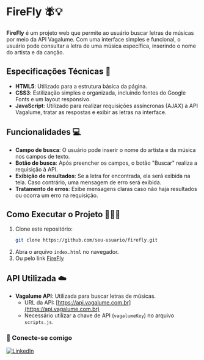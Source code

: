 # FireFly 🪰💡

**FireFly** é um projeto web que permite ao usuário buscar letras de músicas por meio da API Vagalume. Com uma interface simples e funcional, o usuário pode consultar a letra de uma música específica, inserindo o nome do artista e da canção.

## Especificações Técnicas 📑

- **HTML5**: Utilizado para a estrutura básica da página.
- **CSS3**: Estilização simples e organizada, incluindo fontes do Google Fonts e um layout responsivo.
- **JavaScript**: Utilizado para realizar requisições assíncronas (AJAX) à API Vagalume, tratar as respostas e exibir as letras na interface.

## Funcionalidades 💻

- **Campo de busca**: O usuário pode inserir o nome do artista e da música nos campos de texto.
- **Botão de busca**: Após preencher os campos, o botão "Buscar" realiza a requisição à API.
- **Exibição de resultados**: Se a letra for encontrada, ela será exibida na tela. Caso contrário, uma mensagem de erro será exibida.
- **Tratamento de erros**: Exibe mensagens claras caso não haja resultados ou ocorra um erro na requisição.


## Como Executar o Projeto 👩🏽‍💻

1. Clone este repositório:
   ```bash
   git clone https://github.com/seu-usuario/firefly.git
   ```
2. Abra o arquivo `index.html` no navegador.
3. Ou pelo link [FireFly](http://grupogigi.000.pe/FireFly)

## API Utilizada ☁️

- **Vagalume API**: Utilizada para buscar letras de músicas.
  - URL da API: [https://api.vagalume.com.br](https://api.vagalume.com.br)
  - Necessário utilizar a chave de API (`vagalumeKey`) no arquivo `scripts.js`.

### 📱 Conecte-se comigo 
[![LinkedIn](https://img.shields.io/badge/LinkedIn-0077B5?style=for-the-badge&logo=linkedin&logoColor=white)](https://www.linkedin.com/in/ingrid-santana-rodrigues-149750273/)
